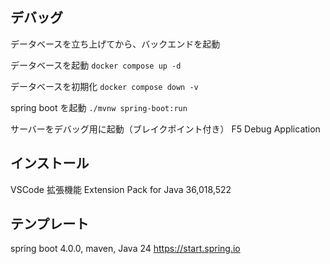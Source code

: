 ## デバッグ
データベースを立ち上げてから、バックエンドを起動

データベースを起動
`docker compose up -d`

データベースを初期化
`docker compose down -v`

spring boot を起動
`./mvnw spring-boot:run`

サーバーをデバッグ用に起動（ブレイクポイント付き）
F5 Debug Application

## インストール
VSCode 拡張機能
Extension Pack for Java 36,018,522

## テンプレート
spring boot 4.0.0, maven, Java 24
https://start.spring.io
